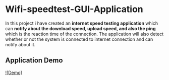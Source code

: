 # Wifi-speedtest-GUI-Application
In this project i have created an **internet speed testing application** which can **notify about the download speed, upload speed, and also the ping** which is the reaction time of the connection.
The application will also detect whether or not the system is connected to internet connection and can notify about it.

## Application Demo
[![Demo]]({"https://www.linkedin.com/posts/activity-6689988964033585153-fxFQ"} "Application Demo")